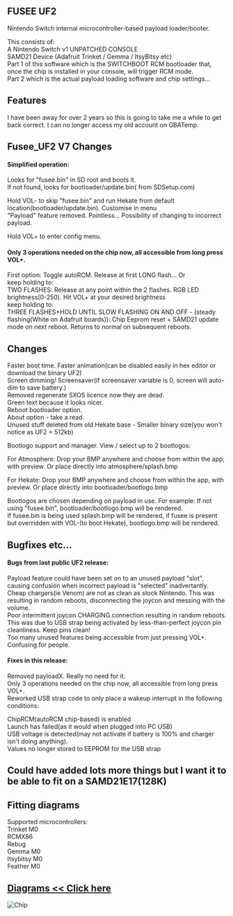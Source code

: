 ## FUSEE UF2

Nintendo Switch internal microcontroller-based payload loader/booter.  

This consists of:  
A Nintendo Switch v1 UNPATCHED CONSOLE  
SAMD21 Device (Adafruit Trinket / Gemma / ItsyBitsy etc)  
Part 1 of this software which is the SWITCHBOOT RCM bootloader that, once the chip is installed in your console, will trigger RCM mode.  
Part 2 which is the actual payload loading software and chip settings...  

## Features
I have been away for over 2 years so this is going to take me a while to get back correct. I can no longer access my old account on GBATemp.  

## Fusee_UF2 V7 Changes  
#### Simplified operation:  

Looks for "fusee.bin" in SD root and boots it.  
If not found, looks for bootloader/update.bin( from SDSetup.com)  

Hold VOL- to skip "fusee.bin" and run Hekate from default location(bootloader/update.bin). Customise in menu  
"Payload<x>" feature removed. Pointless... Possibility of changing to incorrect payload.  

Hold VOL+ to enter config menu.

#### Only 3 operations needed on the chip now, all accessible from long press VOL+.
First option: Toggle autoRCM. Release at first LONG flash... Or  
keep holding to:  
TWO FLASHES: Release at any point within the 2 flashes. RGB LED brightness(0-250). Hit VOL+ at your desired brightness  
keep holding to:  
THREE FLASHES+HOLD UNTIL SLOW FLASHING ON AND OFF -  (steady flashing(White on Adafruit boards)): Chip Eeprom reset + SAMD21 update mode on next reboot. Returns to normal on subsequent reboots.  
  
## Changes
Faster boot time. Faster animation(can be disabled easily in hex editor or download the binary UF2)  
Screen dimming/ Screensaver(if screensaver variable is 0, screen will auto-dim to save battery.)  
Removed regenerate SXOS licence now they are dead.  
Green text because it looks nicer.  
Reboot bootloader option.  
About option - take a read.  
Unused stuff deleted from old Hekate base - Smaller binary size(you won't notice as UF2 = 512kb)  

Bootlogo support and manager. View / select up to 2 bootlogos:  

  For Atmosphere: Drop your BMP anywhere and choose from within the app, with preview. Or place directly into atmosphere/splash.bmp  

  For Hekate: Drop your BMP anywhere and choose from within the app, with preview. Or place directly into bootloader/bootlogo.bmp  

Bootlogos are chosen depending on payload in use. For example: If not using "fusee.bin", bootloader/bootlogo.bmp will be rendered.  
If fusee.bin is being used splash.bmp will be rendered, if fusee is present but overridden with VOL-(to boot Hekate), bootlogo.bmp will be rendered.  

## Bugfixes etc...  
#### Bugs from last public UF2 release:  
  
Payload<x> feature could have been set on to an unused payload "slot", causing confusion when incorrect payload is "selected" inadvertantly.
Cheap chargers(ie Venom) are not as clean as stock Nintendo. This was resulting in random reboots, disconnecting the joycon and messing with the volume.  
Poor intermittent joycon CHARGING connection resulting in random reboots. This was due to USB strap being activated by less-than-perfect joycon pin cleanliness. Keep pins clean!  
Too many unused features being accessible from just pressing VOL+. Confusing for people.  
  
#### Fixes in this release:  
  
Removed payloadX. Really no need for it.  
Only 3 operations needed on the chip now, all accessible from long press VOL+.  
Reworked USB strap code to only place a wakeup interrupt in the following conditions:  

ChipRCM(autoRCM chip-based) is enabled  
Launch has failed(as it would when plugged into PC USB)  
USB voltage is detected(may not activate if battery is 100% and charger isn't doing anything).  
Values no longer stored to EEPROM for the USB strap  

## Could have added lots more things but I want it to be able to fit on a SAMD21E17(128K)  
  
  
## Fitting diagrams
  Supported microcontrollers:  
  Trinket M0  
  RCMX86  
  Rebug  
  Gemma M0  
  Itsybitsy M0  
  Feather M0  
  
  ## [Diagrams << Click here](https://github.com/mattytrog/FUSEE_UF2_SUITE/tree/master/Install%20Diagrams)  
  ![Chip](https://user-images.githubusercontent.com/41282276/154836661-c192851e-651c-4ae9-8b62-8a2551b5d843.jpg)

  
